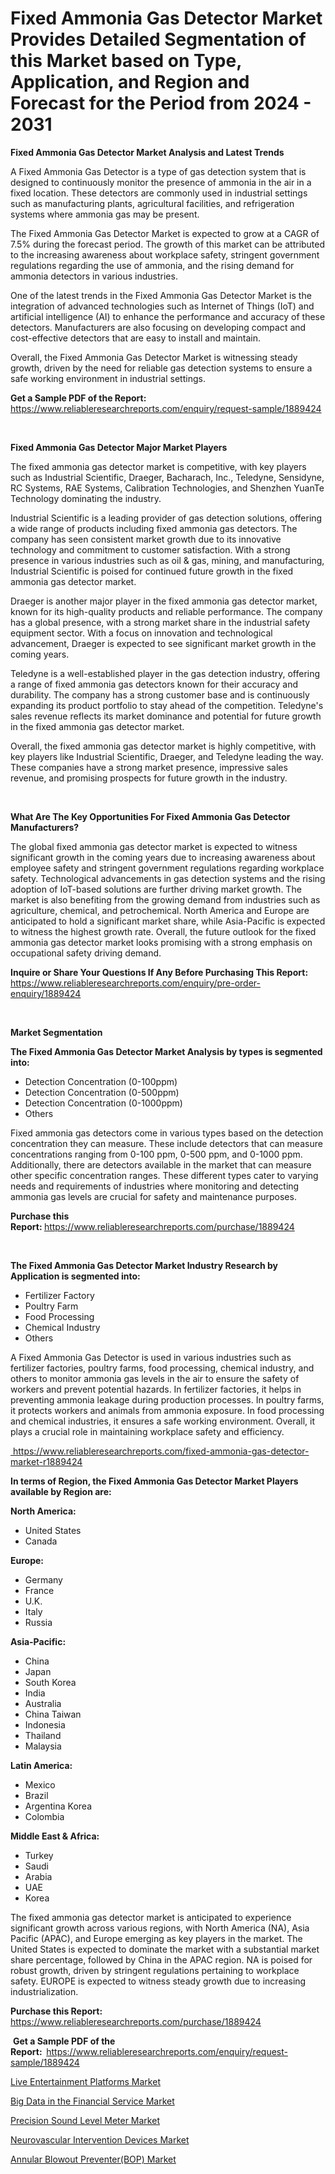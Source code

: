 <p><h1>Fixed Ammonia Gas Detector Market Provides Detailed Segmentation of this Market based on Type, Application, and Region and Forecast for the Period from 2024 - 2031</h1></p><p><strong>Fixed Ammonia Gas Detector Market Analysis and Latest Trends</strong></p>
<p><p>A Fixed Ammonia Gas Detector is a type of gas detection system that is designed to continuously monitor the presence of ammonia in the air in a fixed location. These detectors are commonly used in industrial settings such as manufacturing plants, agricultural facilities, and refrigeration systems where ammonia gas may be present.</p><p>The Fixed Ammonia Gas Detector Market is expected to grow at a CAGR of 7.5% during the forecast period. The growth of this market can be attributed to the increasing awareness about workplace safety, stringent government regulations regarding the use of ammonia, and the rising demand for ammonia detectors in various industries.</p><p>One of the latest trends in the Fixed Ammonia Gas Detector Market is the integration of advanced technologies such as Internet of Things (IoT) and artificial intelligence (AI) to enhance the performance and accuracy of these detectors. Manufacturers are also focusing on developing compact and cost-effective detectors that are easy to install and maintain.</p><p>Overall, the Fixed Ammonia Gas Detector Market is witnessing steady growth, driven by the need for reliable gas detection systems to ensure a safe working environment in industrial settings.</p></p>
<p><strong>Get a Sample PDF of the Report:&nbsp;</strong> <a href="https://www.reliableresearchreports.com/enquiry/request-sample/1889424">https://www.reliableresearchreports.com/enquiry/request-sample/1889424</a></p>
<p>&nbsp;</p>
<p><strong>Fixed Ammonia Gas Detector Major Market Players</strong></p>
<p><p>The fixed ammonia gas detector market is competitive, with key players such as Industrial Scientific, Draeger, Bacharach, Inc., Teledyne, Sensidyne, RC Systems, RAE Systems, Calibration Technologies, and Shenzhen YuanTe Technology dominating the industry.</p><p>Industrial Scientific is a leading provider of gas detection solutions, offering a wide range of products including fixed ammonia gas detectors. The company has seen consistent market growth due to its innovative technology and commitment to customer satisfaction. With a strong presence in various industries such as oil & gas, mining, and manufacturing, Industrial Scientific is poised for continued future growth in the fixed ammonia gas detector market.</p><p>Draeger is another major player in the fixed ammonia gas detector market, known for its high-quality products and reliable performance. The company has a global presence, with a strong market share in the industrial safety equipment sector. With a focus on innovation and technological advancement, Draeger is expected to see significant market growth in the coming years.</p><p>Teledyne is a well-established player in the gas detection industry, offering a range of fixed ammonia gas detectors known for their accuracy and durability. The company has a strong customer base and is continuously expanding its product portfolio to stay ahead of the competition. Teledyne's sales revenue reflects its market dominance and potential for future growth in the fixed ammonia gas detector market.</p><p>Overall, the fixed ammonia gas detector market is highly competitive, with key players like Industrial Scientific, Draeger, and Teledyne leading the way. These companies have a strong market presence, impressive sales revenue, and promising prospects for future growth in the industry.</p></p>
<p>&nbsp;</p>
<p><strong>What Are The Key Opportunities For Fixed Ammonia Gas Detector Manufacturers?</strong></p>
<p><p>The global fixed ammonia gas detector market is expected to witness significant growth in the coming years due to increasing awareness about employee safety and stringent government regulations regarding workplace safety. Technological advancements in gas detection systems and the rising adoption of IoT-based solutions are further driving market growth. The market is also benefiting from the growing demand from industries such as agriculture, chemical, and petrochemical. North America and Europe are anticipated to hold a significant market share, while Asia-Pacific is expected to witness the highest growth rate. Overall, the future outlook for the fixed ammonia gas detector market looks promising with a strong emphasis on occupational safety driving demand.</p></p>
<p><strong>Inquire or Share Your Questions If Any Before Purchasing This Report:</strong> <a href="https://www.reliableresearchreports.com/enquiry/pre-order-enquiry/1889424">https://www.reliableresearchreports.com/enquiry/pre-order-enquiry/1889424</a></p>
<p>&nbsp;</p>
<p><strong>Market Segmentation</strong></p>
<p><strong>The Fixed Ammonia Gas Detector Market Analysis by types is segmented into:</strong></p>
<p><ul><li>Detection Concentration (0-100ppm)</li><li>Detection Concentration (0-500ppm)</li><li>Detection Concentration (0-1000ppm)</li><li>Others</li></ul></p>
<p><p>Fixed ammonia gas detectors come in various types based on the detection concentration they can measure. These include detectors that can measure concentrations ranging from 0-100 ppm, 0-500 ppm, and 0-1000 ppm. Additionally, there are detectors available in the market that can measure other specific concentration ranges. These different types cater to varying needs and requirements of industries where monitoring and detecting ammonia gas levels are crucial for safety and maintenance purposes.</p></p>
<p><strong>Purchase this Report:&nbsp;</strong><a href="https://www.reliableresearchreports.com/purchase/1889424">https://www.reliableresearchreports.com/purchase/1889424</a></p>
<p>&nbsp;</p>
<p><strong>The Fixed Ammonia Gas Detector Market Industry Research by Application is segmented into:</strong></p>
<p><ul><li>Fertilizer Factory</li><li>Poultry Farm</li><li>Food Processing</li><li>Chemical Industry</li><li>Others</li></ul></p>
<p><p>A Fixed Ammonia Gas Detector is used in various industries such as fertilizer factories, poultry farms, food processing, chemical industry, and others to monitor ammonia gas levels in the air to ensure the safety of workers and prevent potential hazards. In fertilizer factories, it helps in preventing ammonia leakage during production processes. In poultry farms, it protects workers and animals from ammonia exposure. In food processing and chemical industries, it ensures a safe working environment. Overall, it plays a crucial role in maintaining workplace safety and efficiency.</p></p>
<p><a href="https://www.reliableresearchreports.com/fixed-ammonia-gas-detector-market-r1889424">&nbsp;https://www.reliableresearchreports.com/fixed-ammonia-gas-detector-market-r1889424</a></p>
<p><strong>In terms of Region, the Fixed Ammonia Gas Detector Market Players available by Region are:</strong></p>
<p>
    <p> <strong> North America: </strong>
        <ul>
            <li>United States</li>
            <li>Canada</li>
        </ul>
        </p> 
    <p> <strong> Europe: </strong>
        <ul>
            <li>Germany</li>
            <li>France</li>
            <li>U.K.</li>
            <li>Italy</li>
            <li>Russia</li>
        </ul>
        </p> 
    <p> <strong> Asia-Pacific: </strong>
        <ul>
            <li>China</li>
            <li>Japan</li>
            <li>South Korea</li>
            <li>India</li>
            <li>Australia</li>
            <li>China Taiwan</li>
            <li>Indonesia</li>
            <li>Thailand</li>
            <li>Malaysia</li>
        </ul>
        </p> 
    <p> <strong> Latin America: </strong>
        <ul>
            <li>Mexico</li>
            <li>Brazil</li>
            <li>Argentina Korea</li>
            <li>Colombia</li>
        </ul>
        </p> 
    <p> <strong> Middle East & Africa: </strong>
        <ul>
            <li>Turkey</li>
            <li>Saudi</li>
            <li>Arabia</li>
            <li>UAE</li>
            <li>Korea</li>
        </ul>
    </p>
    </p>
<p><p>The fixed ammonia gas detector market is anticipated to experience significant growth across various regions, with North America (NA), Asia Pacific (APAC), and Europe emerging as key players in the market. The United States is expected to dominate the market with a substantial market share percentage, followed by China in the APAC region. NA is poised for robust growth, driven by stringent regulations pertaining to workplace safety. EUROPE is expected to witness steady growth due to increasing industrialization.</p></p>
<p><strong>Purchase this Report: </strong><a href="https://www.reliableresearchreports.com/purchase/1889424">https://www.reliableresearchreports.com/purchase/1889424</a></p>
<p>&nbsp;<strong>Get a Sample PDF of the Report:&nbsp;&nbsp;</strong><a href="https://www.reliableresearchreports.com/enquiry/request-sample/1889424">https://www.reliableresearchreports.com/enquiry/request-sample/1889424</a></p>
<p><strong></strong></p>
<p><p><a href="https://issuu.com/reportprime-2/docs/live-entertainment-platforms-market-size-2030.pptx">Live Entertainment Platforms Market</a></p><p><a href="https://medium.com/@rebecca.smith5467/global-big-data-in-the-financial-service-market-size-share-analysis-by-product-type-by-07c2e0a67b43">Big Data in the Financial Service Market</a></p><p><a href="https://github.com/thomasBaker655/Market-Research-Report-List-1/blob/main/precision-sound-level-meter-market.md">Precision Sound Level Meter Market</a></p><p><a href="https://issuu.com/reportprime-2/docs/neurovascular-intervention-devices-market-size-203">Neurovascular Intervention Devices Market</a></p><p><a href="https://medium.com/@denisewilsogdn64/annular-blowout-preventer-bop-market-size-is-growing-at-cagr-of-12-2-3d8d6cc6ab52">Annular Blowout Preventer(BOP) Market</a></p></p>